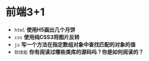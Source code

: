 # 前端3+1
- `html` **使用H5画出几个月饼**
- `css` **使用纯CSS3将图片反转**
- `js` **写一个方法在指定数组对象中查找匹配的对象的值**
- `软技能` **你有阅读过哪些类库的源码吗？你是如何阅读的？**

